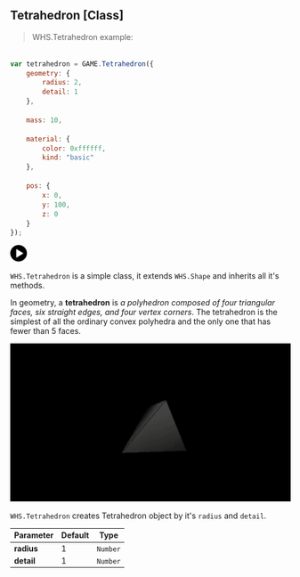 <h2 class="ws" id="tetrahedron">Tetrahedron [Class]</h2>

> WHS.Tetrahedron example: 

```javascript

var tetrahedron = GAME.Tetrahedron({
    geometry: {
        radius: 2,
        detail: 1
    },

    mass: 10,

    material: {
        color: 0xffffff,
        kind: "basic"
    },

    pos: {
        x: 0,
        y: 100,
        z: 0
    }
});

```

<div id="tetrahedron_ex" class="example output">
    <div class="splash" onclick="Tetrahedron_example.start()">
        <img src="images/play.png" width="30" height="30">
    </div>
    <div class="actions">
        <i class="fa fa-pause"></i>
        <i class="fa fa-repeat" onclick="reset_mesh(tetrahedron);  tetrahedron.position.set(0, 100, 0);"></i>
    </div>
</div>

`WHS.Tetrahedron` is a simple class, it extends `WHS.Shape` and inherits all it's methods.

In geometry, a **tetrahedron** is *a polyhedron composed of four triangular faces, six straight edges, and four vertex corners*. The tetrahedron is the simplest of all the ordinary convex polyhedra and the only one that has fewer than 5 faces.

<img src="images/shapes/tetrahedron.gif" alt="rendered tetrahedron">

`WHS.Tetrahedron` creates Tetrahedron object by it's `radius` and `detail`.

Parameter         |       Default        | Type      | 
----------------- | -------------------- | --------- | 
**radius**        | 1                    | `Number`  |
**detail**        | 1                    | `Number`  | 

<script src="https://gist.github.com/sasha240100/769a64629d8180f38a17.js"></script>